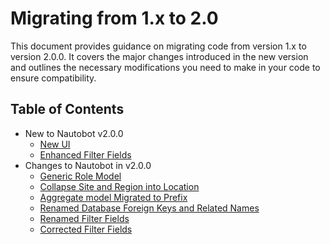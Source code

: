 # Migrating from 1.x to 2.0

This document provides guidance on migrating code from version 1.x to version 2.0.0. It covers the major changes introduced in the new version and outlines the necessary modifications you need to make in your code to ensure compatibility.

## Table of Contents

- New to Nautobot v2.0.0
    - [New UI](../core/react-ui.md)
    - [Enhanced Filter Fields](../../release-notes/version-2.0.md#enhanced-filter-fields-2804)
- Changes to Nautobot in v2.0.0
    - [Generic Role Model](../../user-guide/administration/upgrading/from-v1/upgrading-from-nautobot-v1.md#generic-role-model)
    - [Collapse Site and Region into Location](./migrate-region-and-site-into-location.md)
    - [Aggregate model Migrated to Prefix](../../user-guide/administration/upgrading/from-v1/upgrading-from-nautobot-v1.md#aggregate-migrated-to-prefix)
    - [Renamed Database Foreign Keys and Related Names](../../release-notes/version-2.0.md#renamed-database-foreign-keys-and-related-names-2520)
    - [Renamed Filter Fields](../../user-guide/administration/upgrading/from-v1/upgrading-from-nautobot-v1.md#renamed-filter-fields)
    - [Corrected Filter Fields](../../user-guide/administration/upgrading/from-v1/upgrading-from-nautobot-v1.md#corrected-filter-fields)
